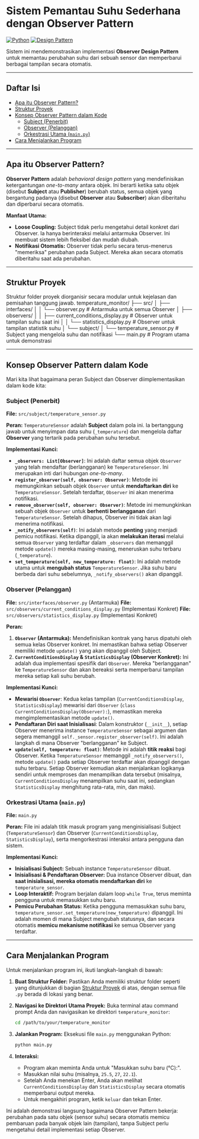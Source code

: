 # Sistem Pemantau Suhu Sederhana dengan Observer Pattern

[![Python](https://img.shields.io/badge/Python-3.x-blue.svg)](https://www.python.org/)
[![Design Pattern](https://img.shields.io/badge/Design_Pattern-Observer-orange.svg)](https://refactoring.guru/design-patterns/observer)

Sistem ini mendemonstrasikan implementasi **Observer Design Pattern** untuk memantau perubahan suhu dari sebuah sensor dan memperbarui berbagai tampilan secara otomatis.

---

## Daftar Isi

- [Apa itu Observer Pattern?](#apa-itu-observer-pattern)
- [Struktur Proyek](#struktur-proyek)
- [Konsep Observer Pattern dalam Kode](#konsep-observer-pattern-dalam-kode)
  - [Subject (Penerbit)](#subject-penerbit)
  - [Observer (Pelanggan)](#observer-pelanggan)
  - [Orkestrasi Utama (`main.py`)](#orkestrasi-utama-mainpy)
- [Cara Menjalankan Program](#cara-menjalankan-program)

---

## Apa itu Observer Pattern?

**Observer Pattern** adalah _behavioral design pattern_ yang mendefinisikan ketergantungan _one-to-many_ antara objek. Ini berarti ketika satu objek (disebut **Subject** atau **Publisher**) berubah status, semua objek yang bergantung padanya (disebut **Observer** atau **Subscriber**) akan diberitahu dan diperbarui secara otomatis.

**Manfaat Utama:**

- **Loose Coupling:** Subject tidak perlu mengetahui detail konkret dari Observer. Ia hanya berinteraksi melalui antarmuka Observer. Ini membuat sistem lebih fleksibel dan mudah diubah.
- **Notifikasi Otomatis:** Observer tidak perlu secara terus-menerus "memeriksa" perubahan pada Subject. Mereka akan secara otomatis diberitahu saat ada perubahan.

---

## Struktur Proyek

Struktur folder proyek diorganisir secara modular untuk kejelasan dan pemisahan tanggung jawab.
temperature_monitor/
├── src/
│ ├── interfaces/
│ │ └── observer.py # Antarmuka untuk semua Observer
│ ├── observers/
│ │ ├── current_conditions_display.py # Observer untuk tampilan suhu saat ini
│ │ └── statistics_display.py # Observer untuk tampilan statistik suhu
│ └── subject/
│ └── temperature_sensor.py # Subject yang mengelola suhu dan notifikasi
└── main.py # Program utama untuk demonstrasi

---

## Konsep Observer Pattern dalam Kode

Mari kita lihat bagaimana peran Subject dan Observer diimplementasikan dalam kode kita:

### Subject (Penerbit)

**File:** `src/subject/temperature_sensor.py`

**Peran:** `TemperatureSensor` adalah **Subject** dalam pola ini. Ia bertanggung jawab untuk menyimpan data suhu (`_temperature`) dan mengelola daftar **Observer** yang tertarik pada perubahan suhu tersebut.

**Implementasi Kunci:**

- **`_observers: List[Observer]`**: Ini adalah daftar semua objek `Observer` yang telah mendaftar (berlangganan) ke `TemperatureSensor`. Ini merupakan inti dari hubungan _one-to-many_.
- **`register_observer(self, observer: Observer)`**: Metode ini memungkinkan sebuah objek `Observer` untuk **mendaftarkan diri** ke `TemperatureSensor`. Setelah terdaftar, `Observer` ini akan menerima notifikasi.
- **`remove_observer(self, observer: Observer)`**: Metode ini memungkinkan sebuah objek `Observer` untuk **berhenti berlangganan** dari `TemperatureSensor`. Setelah dihapus, Observer ini tidak akan lagi menerima notifikasi.
- **`_notify_observers(self)`**: Ini adalah metode **penting** yang menjadi pemicu notifikasi. Ketika dipanggil, ia akan **melakukan iterasi** melalui semua `Observer` yang terdaftar dalam `_observers` dan memanggil metode `update()` mereka masing-masing, meneruskan suhu terbaru (`_temperature`).
- **`set_temperature(self, new_temperature: float)`**: Ini adalah metode utama untuk **mengubah status** `TemperatureSensor`. Jika suhu baru berbeda dari suhu sebelumnya, `_notify_observers()` akan dipanggil.

### Observer (Pelanggan)

**File:** `src/interfaces/observer.py` (Antarmuka)
**File:** `src/observers/current_conditions_display.py` (Implementasi Konkret)
**File:** `src/observers/statistics_display.py` (Implementasi Konkret)

**Peran:**

1.  **`Observer` (Antarmuka):** Mendefinisikan kontrak yang harus dipatuhi oleh semua kelas Observer konkret. Ini memastikan bahwa setiap Observer memiliki metode `update()` yang akan dipanggil oleh Subject.
2.  **`CurrentConditionsDisplay` & `StatisticsDisplay` (Observer Konkret):** Ini adalah dua implementasi spesifik dari `Observer`. Mereka "berlangganan" ke `TemperatureSensor` dan akan bereaksi serta memperbarui tampilan mereka setiap kali suhu berubah.

**Implementasi Kunci:**

- **Mewarisi `Observer`**: Kedua kelas tampilan (`CurrentConditionsDisplay`, `StatisticsDisplay`) mewarisi dari `Observer` (`class CurrentConditionsDisplay(Observer):`), memastikan mereka mengimplementasikan metode `update()`.
- **Pendaftaran Diri saat Inisialisasi**: Dalam konstruktor (`__init__`), setiap Observer menerima instance `TemperatureSensor` sebagai argumen dan segera memanggil `self._sensor.register_observer(self)`. Ini adalah langkah di mana Observer "berlangganan" ke Subject.
- **`update(self, temperature: float)`**: Metode ini adalah **titik reaksi** bagi Observer. Ketika `TemperatureSensor` memanggil `_notify_observers()`, metode `update()` pada setiap Observer terdaftar akan dipanggil dengan suhu terbaru. Setiap Observer kemudian akan menjalankan logikanya sendiri untuk memproses dan menampilkan data tersebut (misalnya, `CurrentConditionsDisplay` menampilkan suhu saat ini, sedangkan `StatisticsDisplay` menghitung rata-rata, min, dan maks).

### Orkestrasi Utama (`main.py`)

**File:** `main.py`

**Peran:** File ini adalah titik masuk program yang menginisialisasi Subject (`TemperatureSensor`) dan Observer (`CurrentConditionsDisplay`, `StatisticsDisplay`), serta mengorkestrasi interaksi antara pengguna dan sistem.

**Implementasi Kunci:**

- **Inisialisasi Subject:** Sebuah instance `TemperatureSensor` dibuat.
- **Inisialisasi & Pendaftaran Observer:** Dua instance Observer dibuat, dan **saat inisialisasi, mereka otomatis mendaftarkan diri** ke `temperature_sensor`.
- **Loop Interaktif:** Program berjalan dalam loop `while True`, terus meminta pengguna untuk memasukkan suhu baru.
- **Pemicu Perubahan Status:** Ketika pengguna memasukkan suhu baru, `temperature_sensor.set_temperature(new_temperature)` dipanggil. Ini adalah momen di mana Subject mengubah statusnya, dan secara otomatis **memicu mekanisme notifikasi** ke semua Observer yang terdaftar.

---

## Cara Menjalankan Program

Untuk menjalankan program ini, ikuti langkah-langkah di bawah:

1.  **Buat Struktur Folder:**
    Pastikan Anda memiliki struktur folder seperti yang ditunjukkan di bagian [Struktur Proyek](#struktur-proyek) di atas, dengan semua file `.py` berada di lokasi yang benar.

2.  **Navigasi ke Direktori Utama Proyek:**
    Buka terminal atau command prompt Anda dan navigasikan ke direktori `temperature_monitor`:

    ```bash
    cd /path/to/your/temperature_monitor
    ```

3.  **Jalankan Program:**
    Eksekusi file `main.py` menggunakan Python:

    ```bash
    python main.py
    ```

4.  **Interaksi:**
    - Program akan meminta Anda untuk "Masukkan suhu baru (°C):".
    - Masukkan nilai suhu (misalnya, `25.5`, `27`, `22.1`).
    - Setelah Anda menekan Enter, Anda akan melihat `CurrentConditionsDisplay` dan `StatisticsDisplay` secara otomatis memperbarui output mereka.
    - Untuk mengakhiri program, ketik `keluar` dan tekan Enter.

Ini adalah demonstrasi langsung bagaimana Observer Pattern bekerja: perubahan pada satu objek (sensor suhu) secara otomatis memicu pembaruan pada banyak objek lain (tampilan), tanpa Subject perlu mengetahui detail implementasi setiap Observer.
